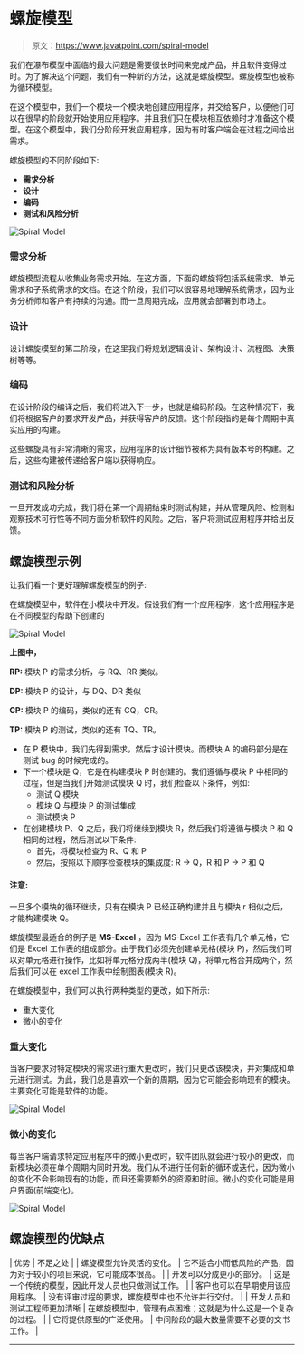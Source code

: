 # 螺旋模型

> 原文：<https://www.javatpoint.com/spiral-model>

我们在瀑布模型中面临的最大问题是需要很长时间来完成产品，并且软件变得过时。为了解决这个问题，我们有一种新的方法，这就是螺旋模型。螺旋模型也被称为循环模型。

在这个模型中，我们一个模块一个模块地创建应用程序，并交给客户，以便他们可以在很早的阶段就开始使用应用程序。并且我们只在模块相互依赖时才准备这个模型。在这个模型中，我们分阶段开发应用程序，因为有时客户端会在过程之间给出需求。

螺旋模型的不同阶段如下:

*   **需求分析**
*   **设计**
*   **编码**
*   **测试和风险分析**

![Spiral Model](img/5a404a82694d3e6aef81e682d65d0fa2.png)

### 需求分析

螺旋模型流程从收集业务需求开始。在这方面，下面的螺旋将包括系统需求、单元需求和子系统需求的文档。在这个阶段，我们可以很容易地理解系统需求，因为业务分析师和客户有持续的沟通。而一旦周期完成，应用就会部署到市场上。

### 设计

设计螺旋模型的第二阶段，在这里我们将规划逻辑设计、架构设计、流程图、决策树等等。

### 编码

在设计阶段的编译之后，我们将进入下一步，也就是编码阶段。在这种情况下，我们将根据客户的要求开发产品，并获得客户的反馈。这个阶段指的是每个周期中真实应用的构建。

这些螺旋具有非常清晰的需求，应用程序的设计细节被称为具有版本号的构建。之后，这些构建被传递给客户端以获得响应。

### 测试和风险分析

一旦开发成功完成，我们将在第一个周期结束时测试构建，并从管理风险、检测和观察技术可行性等不同方面分析软件的风险。之后，客户将测试应用程序并给出反馈。

## 螺旋模型示例

让我们看一个更好理解螺旋模型的例子:

在螺旋模型中，软件在小模块中开发。假设我们有一个应用程序，这个应用程序是在不同模型的帮助下创建的

![Spiral Model](img/16c49c24fc780758c06183df34b4dc5f.png)

**上图中，**

**RP:** 模块 P 的需求分析，与 RQ、RR 类似。

**DP:** 模块 P 的设计，与 DQ、DR 类似

**CP:** 模块 P 的编码，类似的还有 CQ，CR。

**TP:** 模块 P 的测试，类似的还有 TQ、TR。

*   在 P 模块中，我们先得到需求，然后才设计模块。而模块 A 的编码部分是在测试 bug 的时候完成的。
*   下一个模块是 Q，它是在构建模块 P 时创建的。我们遵循与模块 P 中相同的过程，但是当我们开始测试模块 Q 时，我们检查以下条件，例如:
    *   测试 Q 模块
    *   模块 Q 与模块 P 的测试集成
    *   测试模块 P
*   在创建模块 P、Q 之后，我们将继续到模块 R，然后我们将遵循与模块 P 和 Q 相同的过程，然后测试以下条件:
    *   首先，将模块检查为 R、Q 和 P
    *   然后，按照以下顺序检查模块的集成度:
        R → Q，R 和 P → P 和 Q

#### 注意:
一旦多个模块的循环继续，只有在模块 P 已经正确构建并且与模块 r 相似之后，才能构建模块 Q。

螺旋模型最适合的例子是 **MS-Excel** ，因为 MS-Excel 工作表有几个单元格，它们是 Excel 工作表的组成部分。由于我们必须先创建单元格(模块 P)，然后我们可以对单元格进行操作，比如将单元格分成两半(模块 Q)，将单元格合并成两个，然后我们可以在 excel 工作表中绘制图表(模块 R)。

在螺旋模型中，我们可以执行两种类型的更改，如下所示:

*   重大变化
*   微小的变化

### 重大变化

当客户要求对特定模块的需求进行重大更改时，我们只更改该模块，并对集成和单元进行测试。为此，我们总是喜欢一个新的周期，因为它可能会影响现有的模块。主要变化可能是软件的功能。

![Spiral Model](img/fb06d6e7a8a0cbd5b131dc9ead2240c6.png)

### 微小的变化

每当客户端请求特定应用程序中的微小更改时，软件团队就会进行较小的更改，而新模块必须在单个周期内同时开发。我们从不进行任何新的循环或迭代，因为微小的变化不会影响现有的功能，而且还需要额外的资源和时间。微小的变化可能是用户界面(前端变化)。

![Spiral Model](img/16f1be407dfa2c3acdbf7a77a793ed9f.png)

## 螺旋模型的优缺点

| 优势 | 不足之处 |
| 螺旋模型允许灵活的变化。 | 它不适合小而低风险的产品，因为对于较小的项目来说，它可能成本很高。 |
| 开发可以分成更小的部分。 | 这是一个传统的模型，因此开发人员也只做测试工作。 |
| 客户也可以在早期使用该应用程序。 | 没有评审过程的要求，螺旋模型中也不允许并行交付。 |
| 开发人员和测试工程师更加清晰 | 在螺旋模型中，管理有点困难；这就是为什么这是一个复杂的过程。 |
| 它将提供原型的广泛使用。 | 中间阶段的最大数量需要不必要的文书工作。 |

* * *